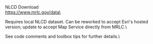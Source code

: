 NLCD Download\
https://www.mrlc.gov/data\

Requires local NLCD dataset. Can be reworked to accept Esri's hosted version; update
to accept Map Service directly from MRLC.\

See code comments and toolbox tips for further details.\
